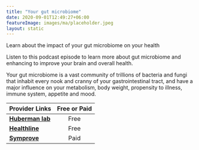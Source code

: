 ```yaml
---
title: "Your gut microbiome"
date: 2020-09-01T12:49:27+06:00
featureImage: images/ma/placeholder.jpeg
layout: static
---
```


Learn about the impact of your gut microbiome on your health

Listen to this podcast episode to learn more about gut microbiome and enhancing to improve your brain and overall health.

Your gut microbiome is a vast community of trillions of bacteria and fungi that inhabit every nook and cranny of your gastrointestinal tract, and have a major influence on your metabolism, body weight, propensity to illness, immune system, appetite and mood.

| Provider Links      | Free or Paid  |  
| :-----------          | :--------------:      |  
| [**Huberman lab**](https://hubermanlab.com/how-to-enhance-your-gut-microbiome-for-brain-and-overall-health/) | Free | 
| [**Healthline**](https://www.healthline.com/nutrition/microbiome-diet#guidelines) | Free | 
| [**Symprove**](https://www.symprove.com/) | Paid | 
  

<br/><br/>






